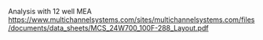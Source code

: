Analysis with 12 well MEA
https://www.multichannelsystems.com/sites/multichannelsystems.com/files/documents/data_sheets/MCS_24W700_100F-288_Layout.pdf
